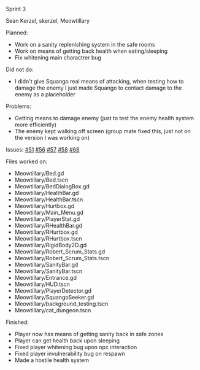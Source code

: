 Sprint 3

Sean Kerzel, skerzel, Meowtillary

Planned: 
- Work on a sanity replenishing system in the safe rooms
- Work on means of getting back health when eating/sleeping 
- Fix whitening main charactrer bug

Did not do: 
- I didn't give Squango real means of attacking, when testing how to damage the enemy I just made Squango to contact damage to the enemy as a placeholder

Problems: 
- Getting means to damage enemy (just to test the enemy health system more efficiently) 
- The enemy kept walking off screen (group mate fixed this, just not on the version I was working on)

Issues: 
[#51](https://github.com/Jazny/MeowTillery/issues/51)
[#56](https://github.com/Jazny/MeowTillery/issues/56)
[#57](https://github.com/Jazny/MeowTillery/issues/57)
[#58](https://github.com/Jazny/MeowTillery/issues/58)
[#68](https://github.com/Jazny/MeowTillery/issues/68)

Files worked on: 
- Meowtillary/Bed.gd 
- Meowtillary/Bed.tscn 
- Meowtillary/BedDialogBox.gd 
- Meowtillary/HealthBar.gd 
- Meowtillary/HealthBar.tscn 
- Meowtillary/Hurtbox.gd 
- Meowtillary/Main_Menu.gd 
- Meowtillary/PlayerStat.gd 
- Meowtillary/RHealthBar.gd 
- Meowtillary/RHurtbox.gd 
- Meowtillary/RHurtbox.tscn 
- Meowtillary/RigidBody2D.gd 
- Meowtillary/Robert_Scrum_Stats.gd 
- Meowtillary/Robert_Scrum_Stats.tscn 
- Meowtillary/SanityBar.gd 
- Meowtillary/SanityBar.tscn 
- Meowtillary/Entrance.gd 
- Meowtillary/HUD.tscn 
- Meowtillary/PlayerDetector.gd 
- Meowtillary/SquangoSeeker.gd 
- Meowtillary/background_testing.tscn 
- Meowtillary/cat_dungeon.tscn

Finished: 
- Player now has means of getting sanity back in safe zones 
- Player can get health back upon sleeping 
- Fixed player whitening bug upon npc interaction 
- Fixed player invulnerability bug on respawn 
- Made a hostile health system
